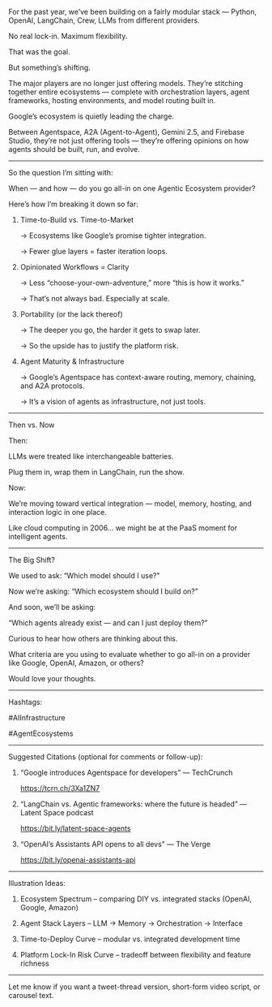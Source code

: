 
  

For the past year, we’ve been building on a fairly modular stack — Python, OpenAI, LangChain, Crew, LLMs from different providers.

  

No real lock-in. Maximum flexibility.

That was the goal.

  

But something’s shifting.

  

The major players are no longer just offering models. They’re stitching together entire ecosystems — complete with orchestration layers, agent frameworks, hosting environments, and model routing built in.

  

Google’s ecosystem is quietly leading the charge.

Between Agentspace, A2A (Agent-to-Agent), Gemini 2.5, and Firebase Studio, they’re not just offering tools — they’re offering opinions on how agents should be built, run, and evolve.


---

So the question I’m sitting with:

When — and how — do you go all-in on one Agentic Ecosystem provider?

  

Here’s how I’m breaking it down so far:

1. Time-to-Build vs. Time-to-Market
    
    → Ecosystems like Google’s promise tighter integration.
    
    → Fewer glue layers = faster iteration loops.
    
2. Opinionated Workflows = Clarity
    
    → Less “choose-your-own-adventure,” more “this is how it works.”
    
    → That’s not always bad. Especially at scale.
    
3. Portability (or the lack thereof)
    
    → The deeper you go, the harder it gets to swap later.
    
    → So the upside has to justify the platform risk.
    
4. Agent Maturity & Infrastructure
    
    → Google’s Agentspace has context-aware routing, memory, chaining, and A2A protocols.
    
    → It’s a vision of agents as infrastructure, not just tools.
    

---

Then vs. Now

  

Then:

LLMs were treated like interchangeable batteries.

Plug them in, wrap them in LangChain, run the show.

  

Now:

We’re moving toward vertical integration — model, memory, hosting, and interaction logic in one place.

Like cloud computing in 2006… we might be at the PaaS moment for intelligent agents.

---

The Big Shift?

  

We used to ask: “Which model should I use?”

Now we’re asking: “Which ecosystem should I build on?”

  

And soon, we’ll be asking:

“Which agents already exist — and can I just deploy them?”

  

Curious to hear how others are thinking about this.

  

What criteria are you using to evaluate whether to go all-in on a provider like Google, OpenAI, Amazon, or others?

Would love your thoughts.

---

Hashtags:

#AIInfrastructure

#AgentEcosystems

---

Suggested Citations (optional for comments or follow-up):

1. “Google introduces Agentspace for developers” — TechCrunch
    
    https://tcrn.ch/3Xa1ZN7
    
2. “LangChain vs. Agentic frameworks: where the future is headed” — Latent Space podcast
    
    https://bit.ly/latent-space-agents
    
3. “OpenAI’s Assistants API opens to all devs” — The Verge
    
    https://bit.ly/openai-assistants-api
    


---

Illustration Ideas:

1. Ecosystem Spectrum – comparing DIY vs. integrated stacks (OpenAI, Google, Amazon)
    
2. Agent Stack Layers – LLM → Memory → Orchestration → Interface
    
3. Time-to-Deploy Curve – modular vs. integrated development time
    
4. Platform Lock-In Risk Curve – tradeoff between flexibility and feature richness
    
    

---

Let me know if you want a tweet-thread version, short-form video script, or carousel text.